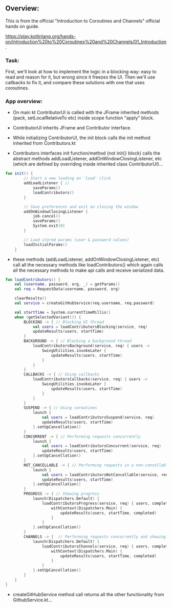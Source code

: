 ## Overview:
This is from the official "Introduction to Coroutines and Channels" official hands on guide.

https://play.kotlinlang.org/hands-on/Introduction%20to%20Coroutines%20and%20Channels/01_Introduction .

### Task:
First, we'll look at how to implement the logic in a blocking way: easy to read and reason for it, but wrong since it freezes the UI. Then we'll use callbacks to fix it, and compare these solutions with one that uses coroutines.

### App overview:
- On main kt ContributorUI is called with the JFrame inherited methods (pack, setLocalRelativeTo etc) inside scope function "apply" block.

- ContributorUI inherits JFrame and Contributor interface.
- While initializing ContributorUI, the init block calls the init method inherited from Contributors.kt
- Contributors interfaces init function/method (not init{} block) calls the abstract methods addLoadListener, addOnWindowClosingListener, etc (which are defined by overriding inside inherited class ContributorUI)...
```kotlin
fun init() {
        // Start a new loading on 'load' click
        addLoadListener { // 
            saveParams()
            loadContributors()
        }

        // Save preferences and exit on closing the window
        addOnWindowClosingListener {
            job.cancel()
            saveParams()
            System.exit(0)
        }

        // Load stored params (user & password values)
        loadInitialParams()
    }
```

- these methods (addLoadListener, addOnWindowClosingListener, etc) call all the necessary methods like loadContributors() which again calls all the necessary methods to make api calls and receive serialized data.
```kotlin
fun loadContributors() {
    val (username, password, org, _) = getParams()
    val req = RequestData(username, password, org)

    clearResults()
    val service = createGitHubService(req.username, req.password)

    val startTime = System.currentTimeMillis()
    when (getSelectedVariant()) {
        BLOCKING -> { // Blocking UI thread
            val users = loadContributorsBlocking(service, req)
            updateResults(users, startTime)
        }
        BACKGROUND -> { // Blocking a background thread
            loadContributorsBackground(service, req) { users ->
                SwingUtilities.invokeLater {
                    updateResults(users, startTime)
                }
            }
        }
        CALLBACKS -> { // Using callbacks
            loadContributorsCallbacks(service, req) { users ->
                SwingUtilities.invokeLater {
                    updateResults(users, startTime)
                }
            }
        }
        SUSPEND -> { // Using coroutines
            launch {
                val users = loadContributorsSuspend(service, req)
                updateResults(users, startTime)
            }.setUpCancellation()
        }
        CONCURRENT -> { // Performing requests concurrently
            launch {
                val users = loadContributorsConcurrent(service, req)
                updateResults(users, startTime)
            }.setUpCancellation()
        }
        NOT_CANCELLABLE -> { // Performing requests in a non-cancellable way
            launch {
                val users = loadContributorsNotCancellable(service, req)
                updateResults(users, startTime)
            }.setUpCancellation()
        }
        PROGRESS -> { // Showing progress
            launch(Dispatchers.Default) {
                loadContributorsProgress(service, req) { users, completed ->
                    withContext(Dispatchers.Main) {
                        updateResults(users, startTime, completed)
                    }
                }
            }.setUpCancellation()
        }
        CHANNELS -> {  // Performing requests concurrently and showing progress
            launch(Dispatchers.Default) {
                loadContributorsChannels(service, req) { users, completed ->
                    withContext(Dispatchers.Main) {
                        updateResults(users, startTime, completed)
                    }
                }
            }.setUpCancellation()
        }
    }
}
```

- createGitHubService method call returns all the other functionality from GithubService.kt...